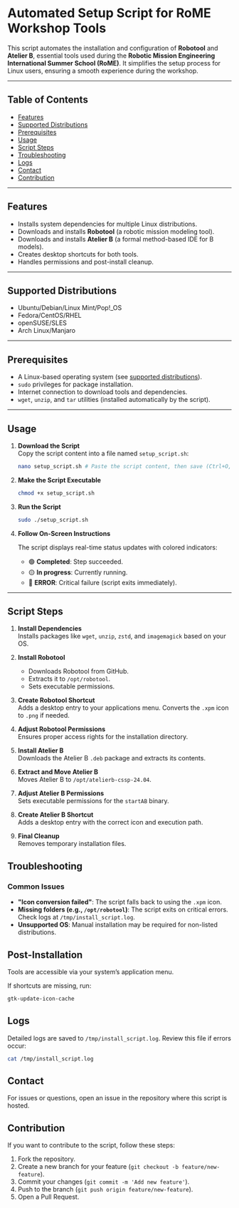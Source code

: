 # Automated Setup Script for RoME Workshop Tools

This script automates the installation and configuration of **Robotool** and **Atelier B**, essential tools used during the **Robotic Mission Engineering International Summer School (RoME)**. It simplifies the setup process for Linux users, ensuring a smooth experience during the workshop.

---

## Table of Contents
- [Features](#features)
- [Supported Distributions](#supported-distributions)
- [Prerequisites](#prerequisites)
- [Usage](#usage)
- [Script Steps](#script-steps)
- [Troubleshooting](#troubleshooting)
- [Logs](#logs)
- [Contact](#contact)
- [Contribution](#contribution)

---

## Features
- Installs system dependencies for multiple Linux distributions.
- Downloads and installs **Robotool** (a robotic mission modeling tool).
- Downloads and installs **Atelier B** (a formal method-based IDE for B models).
- Creates desktop shortcuts for both tools.
- Handles permissions and post-install cleanup.

---

## Supported Distributions
- Ubuntu/Debian/Linux Mint/Pop!_OS
- Fedora/CentOS/RHEL
- openSUSE/SLES
- Arch Linux/Manjaro

---

## Prerequisites
- A Linux-based operating system (see [supported distributions](#supported-distributions)).
- `sudo` privileges for package installation.
- Internet connection to download tools and dependencies.
- `wget`, `unzip`, and `tar` utilities (installed automatically by the script).

---

## Usage

1. **Download the Script**  
   Copy the script content into a file named `setup_script.sh`:
   ```bash
   nano setup_script.sh # Paste the script content, then save (Ctrl+O, Ctrl+X).
   ```

2. **Make the Script Executable**
    ```bash
    chmod +x setup_script.sh
    ```

3. **Run the Script**
    ```bash
    sudo ./setup_script.sh
    ```

4. **Follow On-Screen Instructions**  

   The script displays real-time status updates with colored indicators:

   - 🟢 **Completed**: Step succeeded.
   - 🟡 **In progress**: Currently running.
   - 🔴 **ERROR**: Critical failure (script exits immediately).

---

## Script Steps

1. **Install Dependencies**  
   Installs packages like `wget`, `unzip`, `zstd`, and `imagemagick` based on your OS.

2. **Install Robotool**  
   - Downloads Robotool from GitHub.  
   - Extracts it to `/opt/robotool`.  
   - Sets executable permissions.  

3. **Create Robotool Shortcut**  
   Adds a desktop entry to your applications menu. Converts the `.xpm` icon to `.png` if needed.  

4. **Adjust Robotool Permissions**  
   Ensures proper access rights for the installation directory.  

5. **Install Atelier B**  
   Downloads the Atelier B `.deb` package and extracts its contents.  

6. **Extract and Move Atelier B**  
   Moves Atelier B to `/opt/atelierb-cssp-24.04`.  

7. **Adjust Atelier B Permissions**  
   Sets executable permissions for the `startAB` binary.  

8. **Create Atelier B Shortcut**  
   Adds a desktop entry with the correct icon and execution path.  

9. **Final Cleanup**  
   Removes temporary installation files.  

## Troubleshooting

### Common Issues

- **"Icon conversion failed"**: The script falls back to using the `.xpm` icon.  
- **Missing folders (e.g., `/opt/robotool`)**: The script exits on critical errors. Check logs at `/tmp/install_script.log`.  
- **Unsupported OS**: Manual installation may be required for non-listed distributions.  

## Post-Installation

Tools are accessible via your system’s application menu.  

If shortcuts are missing, run:  
   ```bash
   gtk-update-icon-cache
   ```

## Logs

Detailed logs are saved to `/tmp/install_script.log`. Review this file if errors occur:  
   ```bash
   cat /tmp/install_script.log
   ```

## Contact

For issues or questions, open an issue in the repository where this script is hosted.

## Contribution
If you want to contribute to the script, follow these steps:
1. Fork the repository.
2. Create a new branch for your feature (`git checkout -b feature/new-feature`).
3. Commit your changes (`git commit -m 'Add new feature'`).
4. Push to the branch (`git push origin feature/new-feature`).
5. Open a Pull Request.
